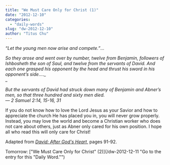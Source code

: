 ```yaml
---
title: "We Must Care Only for Christ (1)"
date: "2012-12-10"
categories: 
  - "daily-words"
slug: "dw-2012-12-10"
author: "Titus Chu"
---
```


_“Let the young men now arise and compete.”_...

_So they arose and went over by number, twelve from Benjamin, followers of Ishbosheth the son of Saul, and twelve from the servants of David. And each one grasped his opponent by the head and thrust his sword in his opponent’s side_...._  
_

_But the servants of David had struck down many of Benjamin and Abner’s men, so that three hundred and sixty men died._  
_— 2 Samuel 2:14, 15-16, 31_

If you do not know how to love the Lord Jesus as your Savior and how to appreciate the church He has placed you in, you will never grow properly. Instead, you may love the world and become a Christian worker who does not care about others, just as Abner only cared for his own position. I hope all who read this will only care for Christ!

Adapted from _[David: After God's Heart,](/book-david "Go to the listing for this book.")_ pages 91-92.

Tomorrow: ["We Must Care Only for Christ" (2)](/dw-2012-12-11 "Go to the entry for this "Daily Word."")
